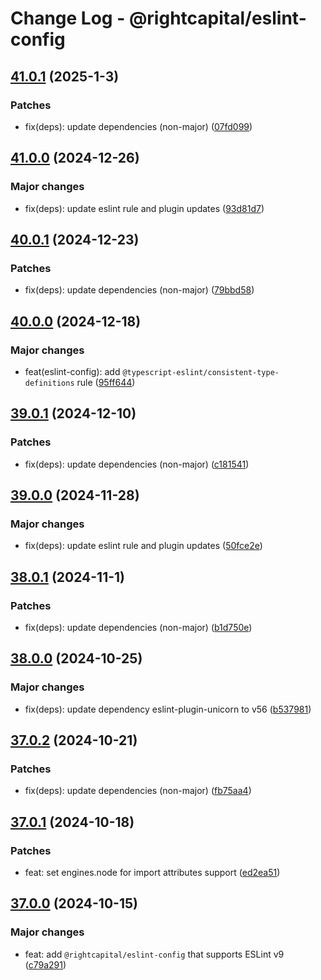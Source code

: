 # Change Log - @rightcapital/eslint-config

<!-- This log was last generated on Fri, 03 Jan 2025 02:19:12 GMT and should not be manually modified. -->

<!-- Start content -->

## [41.0.1](https://github.com/RightCapitalHQ/frontend-style-guide/tree/%40rightcapital%2Feslint-config_v41.0.1) (2025-1-3)

### Patches

- fix(deps): update dependencies (non-major) ([07fd099](https://github.com/RightCapitalHQ/frontend-style-guide/commit/07fd099e85c42db9181b58783dc1158c2e842d03))

## [41.0.0](https://github.com/RightCapitalHQ/frontend-style-guide/tree/%40rightcapital%2Feslint-config_v41.0.0) (2024-12-26)

### Major changes

- fix(deps): update eslint rule and plugin updates ([93d81d7](https://github.com/RightCapitalHQ/frontend-style-guide/commit/93d81d7b4467c6539f1f08b114ee294032184496))

## [40.0.1](https://github.com/RightCapitalHQ/frontend-style-guide/tree/%40rightcapital%2Feslint-config_v40.0.1) (2024-12-23)

### Patches

- fix(deps): update dependencies (non-major) ([79bbd58](https://github.com/RightCapitalHQ/frontend-style-guide/commit/79bbd58c021884ff5d7f8b5c433f57d1fc4c4fe5))

## [40.0.0](https://github.com/RightCapitalHQ/frontend-style-guide/tree/%40rightcapital%2Feslint-config_v40.0.0) (2024-12-18)

### Major changes

- feat(eslint-config): add `@typescript-eslint/consistent-type-definitions` rule ([95ff644](https://github.com/RightCapitalHQ/frontend-style-guide/commit/95ff6447f4e27dfea9f8d97757f1ff0e3c8111f7))

## [39.0.1](https://github.com/RightCapitalHQ/frontend-style-guide/tree/%40rightcapital%2Feslint-config_v39.0.1) (2024-12-10)

### Patches

- fix(deps): update dependencies (non-major) ([c181541](https://github.com/RightCapitalHQ/frontend-style-guide/commit/c1815412203f6b201bbcd236adab098ec3b44850))

## [39.0.0](https://github.com/RightCapitalHQ/frontend-style-guide/tree/%40rightcapital%2Feslint-config_v39.0.0) (2024-11-28)

### Major changes

- fix(deps): update eslint rule and plugin updates ([50fce2e](https://github.com/RightCapitalHQ/frontend-style-guide/commit/50fce2e657c8e7db4a5b9e4b096ec6c38418c5e3))

## [38.0.1](https://github.com/RightCapitalHQ/frontend-style-guide/tree/%40rightcapital%2Feslint-config_v38.0.1) (2024-11-1)

### Patches

- fix(deps): update dependencies (non-major) ([b1d750e](https://github.com/RightCapitalHQ/frontend-style-guide/commit/b1d750e049489a1712711cea70eeb76c9e730953))

## [38.0.0](https://github.com/RightCapitalHQ/frontend-style-guide/tree/%40rightcapital%2Feslint-config_v38.0.0) (2024-10-25)

### Major changes

- fix(deps): update dependency eslint-plugin-unicorn to v56 ([b537981](https://github.com/RightCapitalHQ/frontend-style-guide/commit/b5379814fd92eeb676a7a9357000648d2758344a))

## [37.0.2](https://github.com/RightCapitalHQ/frontend-style-guide/tree/%40rightcapital%2Feslint-config_v37.0.2) (2024-10-21)

### Patches

- fix(deps): update dependencies (non-major) ([fb75aa4](https://github.com/RightCapitalHQ/frontend-style-guide/commit/fb75aa4f31c9f7d674a9914aaaadc2578d96dc5c))

## [37.0.1](https://github.com/RightCapitalHQ/frontend-style-guide/tree/%40rightcapital%2Feslint-config_v37.0.1) (2024-10-18)

### Patches

- feat: set engines.node for import attributes support ([ed2ea51](https://github.com/RightCapitalHQ/frontend-style-guide/commit/ed2ea51af6396655e643181c62a7458adc0e9a31))

## [37.0.0](https://github.com/RightCapitalHQ/frontend-style-guide/tree/%40rightcapital%2Feslint-config_v37.0.0) (2024-10-15)

### Major changes

- feat: add `@rightcapital/eslint-config` that supports ESLint v9 ([c79a291](https://github.com/RightCapitalHQ/frontend-style-guide/commit/c79a291edc76c7801ff3e6b9729d7ef633921b93))
